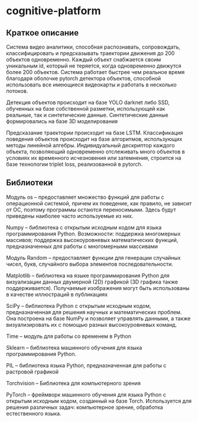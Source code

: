 # cognitive-platform

## Краткое описание

Система видео аналитики, способная распознавать, сопровождать, классифицировать и предсказывать траектории движения до 200 объектов одновременно. Каждый объект снабжается своим уникальным id, который не теряется, когда одновременно движутся более 200 объектов. Система работает быстрее чем реальное время благодаря оболочке pytorch детектора объектов, способной использовать все имеющиеся видеокарты и работать в несколько потоков.

Детекция объектов происходит на базе YOLO darknet либо SSD, обученных на базе собственной разметки, использующей как реальные, так и синтетические данные. Синтетические данные формировались на базе 3D моделирования

Предсказание траектории происходит на базе LSTM. Классификация поведения объектов происходит на базе алгоритмов, использующих методы линейной алгебры. Индивидуальный дескриптор каждого объекта, позволяющий одновременно отслеживать много объектов в условиях их временного исчезновения или затемнения, строится на базе технологии triplet loss, реализованной в pytorch.
 
## Библиотеки

Модуль os – предоставляет множество функций для работы с операционной системой, причем их поведение, как правило, не зависит от ОС, поэтому программы остаются переносимыми. Здесь будут приведены наиболее часто используемые из них.

Numpy – библиотека с открытым исходным кодом для языка программирования Python. Возможности: поддержка многомерных массивов; поддержка высокоуровневых математических функций, предназначенных для работы с многомерными массивами

Модуль Random – предоставляет функции для генерации случайных чисел, букв, случайного выбора элементов последовательности.

Matplotlib – библиотека на языке программирования Python для визуализации данных двумерной (2D) графикой (3D графика также поддерживается). Получаемые изображения могут быть использованы в качестве иллюстраций в публикациях

SciPy – библиотека Python с открытым исходным кодом, предназначенная для решения научных и математических проблем. Она построена на базе NumPy и позволяет управлять данными, а также визуализировать их с помощью разных высокоуровневых команд.

Time – модуль для работы со временем в Python

Sklearn – библиотека машинного обучения для языка программирования Python.

PIL – библиотека языка Python, предназначенная для работы с растровой графикой

Torchvision – Библиотека для компьютерного зрения

PyTorch – фреймворк машинного обучения для языка Python с открытым исходным кодом, созданный на базе Torch. Используется для решения различных задач: компьютерное зрение, обработка естественного языка.
